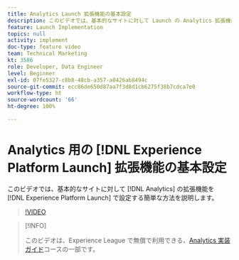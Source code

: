 ```yaml
---
title: Analytics Launch 拡張機能の基本設定
description: このビデオでは、基本的なサイトに対して Launch の Analytics 拡張機能を設定する簡単な方法を説明します。
feature: Launch Implementation
topics: null
activity: implement
doc-type: feature video
team: Technical Marketing
kt: 3586
role: Developer, Data Engineer
level: Beginner
exl-id: 07fe5327-c8b8-48cb-a357-a0426ab8494c
source-git-commit: ecc86de650d87aa7f3d8d1cb6275f38b7cdca7e0
workflow-type: ht
source-wordcount: '66'
ht-degree: 100%

---
```


# Analytics 用の [!DNL Experience Platform Launch] 拡張機能の基本設定

このビデオでは、基本的なサイトに対して [!DNL Analytics] の拡張機能を [!DNL Experience Platform Launch] で設定する簡単な方法を説明します。

>[!VIDEO](https://video.tv.adobe.com/v/28751/?quality=12&learn=on)

>[!INFO]
>
> このビデオは、Experience League で無償で利用できる、[Analytics 実装ガイド](https://experienceleague.adobe.com/?recommended=Analytics-D-1-2019.1)コースの一部です。